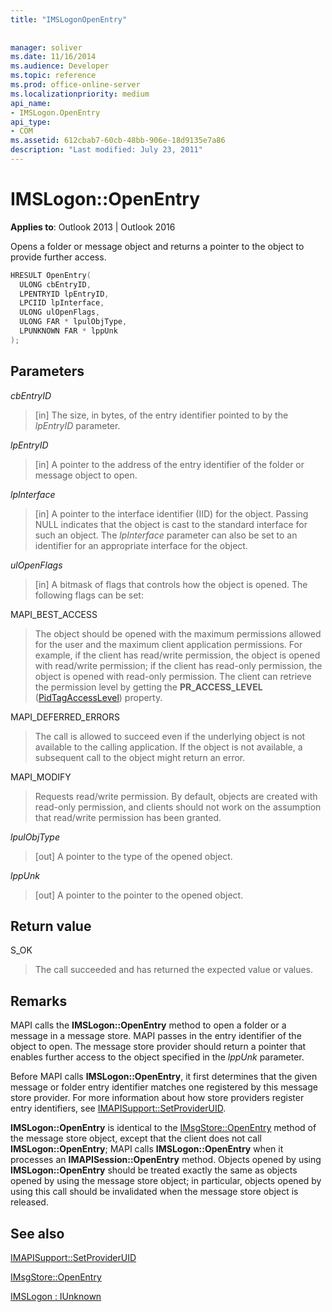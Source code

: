 ```yaml
---
title: "IMSLogonOpenEntry"
 
 
manager: soliver
ms.date: 11/16/2014
ms.audience: Developer
ms.topic: reference
ms.prod: office-online-server
ms.localizationpriority: medium
api_name:
- IMSLogon.OpenEntry
api_type:
- COM
ms.assetid: 612cbab7-60cb-48bb-906e-18d9135e7a86
description: "Last modified: July 23, 2011"
---
```


# IMSLogon::OpenEntry

  
  
**Applies to**: Outlook 2013 | Outlook 2016 
  
Opens a folder or message object and returns a pointer to the object to provide further access. 
  
```cpp
HRESULT OpenEntry(
  ULONG cbEntryID,
  LPENTRYID lpEntryID,
  LPCIID lpInterface,
  ULONG ulOpenFlags,
  ULONG FAR * lpulObjType,
  LPUNKNOWN FAR * lppUnk
);
```

## Parameters

 _cbEntryID_
  
> [in] The size, in bytes, of the entry identifier pointed to by the  _lpEntryID_ parameter. 
    
 _lpEntryID_
  
> [in] A pointer to the address of the entry identifier of the folder or message object to open. 
    
 _lpInterface_
  
> [in] A pointer to the interface identifier (IID) for the object. Passing NULL indicates that the object is cast to the standard interface for such an object. The  _lpInterface_ parameter can also be set to an identifier for an appropriate interface for the object. 
    
 _ulOpenFlags_
  
> [in] A bitmask of flags that controls how the object is opened. The following flags can be set:
    
MAPI_BEST_ACCESS 
  
> The object should be opened with the maximum permissions allowed for the user and the maximum client application permissions. For example, if the client has read/write permission, the object is opened with read/write permission; if the client has read-only permission, the object is opened with read-only permission. The client can retrieve the permission level by getting the **PR_ACCESS_LEVEL** ([PidTagAccessLevel](pidtagaccesslevel-canonical-property.md)) property.
    
MAPI_DEFERRED_ERRORS 
  
> The call is allowed to succeed even if the underlying object is not available to the calling application. If the object is not available, a subsequent call to the object might return an error.
    
MAPI_MODIFY 
  
> Requests read/write permission. By default, objects are created with read-only permission, and clients should not work on the assumption that read/write permission has been granted. 
    
 _lpulObjType_
  
> [out] A pointer to the type of the opened object.
    
 _lppUnk_
  
> [out] A pointer to the pointer to the opened object.
    
## Return value

S_OK 
  
> The call succeeded and has returned the expected value or values.
    
## Remarks

MAPI calls the **IMSLogon::OpenEntry** method to open a folder or a message in a message store. MAPI passes in the entry identifier of the object to open. The message store provider should return a pointer that enables further access to the object specified in the  _lppUnk_ parameter. 
  
Before MAPI calls **IMSLogon::OpenEntry**, it first determines that the given message or folder entry identifier matches one registered by this message store provider. For more information about how store providers register entry identifiers, see [IMAPISupport::SetProviderUID](imapisupport-setprovideruid.md).
  
 **IMSLogon::OpenEntry** is identical to the [IMsgStore::OpenEntry](imsgstore-openentry.md) method of the message store object, except that the client does not call **IMSLogon::OpenEntry**; MAPI calls **IMSLogon::OpenEntry** when it processes an **IMAPISession::OpenEntry** method. Objects opened by using **IMSLogon::OpenEntry** should be treated exactly the same as objects opened by using the message store object; in particular, objects opened by using this call should be invalidated when the message store object is released. 
  
## See also



[IMAPISupport::SetProviderUID](imapisupport-setprovideruid.md)
  
[IMsgStore::OpenEntry](imsgstore-openentry.md)
  
[IMSLogon : IUnknown](imslogoniunknown.md)

